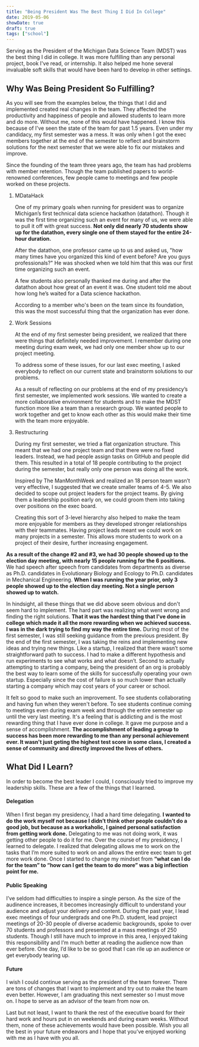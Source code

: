 ```yaml
---
title: "Being President Was The Best Thing I Did In College"
date: 2019-05-06
showDate: true
draft: true
tags: ["school"]
---
```


Serving as the President of the Michigan Data Science Team (MDST) was the best thing I did in college. It was more fulfilling than any personal project, book I've read, or internship. It also helped me hone several invaluable soft skills that would have been hard to develop in other settings.

## Why Was Being President So Fulfilling?

As you will see from the examples below, the things that I did and implemented created real changes in the team. They affected the productivity and happiness of people and allowed students to learn more and do more. Without me, none of this would have happened. I know this because of I've seen the state of the team for past 1.5 years. Even under my candidacy, my first semester was a mess. It was only when I got the exec members together at the end of the semester to reflect and brainstorm solutions for the next semester that we were able to fix our mistakes and improve.

Since the founding of the team three years ago, the team has had problems with member retention. Though the team published papers to world-renowned conferences, few people came to meetings and few people worked on these projects.

1. MDataHack

    One of my primary goals when running for president was to organize Michigan’s first technical data science hackathon (datathon). Though it was the first time organizing such an event for many of us, we were able to pull it off with great success. **Not only did nearly 70 students show up for the datathon, every single one of them stayed for the entire 24-hour duration.**

    After the datathon, one professor came up to us and asked us, "how many times have you organized this kind of event before? Are you guys professionals?"
    He was shocked when we told him that this was our first time organizing such an event.

    A few students also personally thanked me during and after the datathon about how great of an event it was. One student told me about how long he’s waited for a Data science hackathon.

    According to a member who's been on the team since its foundation, this was the most successful thing that the organization has ever done.

2. Work Sessions

    At the end of my first semester being president, we realized that there were things that definitely needed improvement. I remember during one meeting during exam week, we had only one member show up to our project meeting.

    To address some of these issues, for our last exec meeting, I asked everybody to reflect on our current state and brainstorm solutions to our problems.

    As a result of reflecting on our problems at the end of my presidency’s first semester, we implemented work sessions. We wanted to create a more collaborative environment for students and to make the MDST function more like a team than a research group. We wanted people to work together and get to know each other as this would make their time with the team more enjoyable.

3. Restructuring

    During my first semester, we tried a flat organization structure. This meant that we had one project team and that there were no fixed leaders. Instead, we had people assign tasks on GitHub and people did them. This resulted in a total of 18 people contributing to the project during the semester, but really only one person was doing all the work.

    Inspired by The ManMonthWeek and realized an 18 person team wasn’t very effective, I suggested that we create smaller teams of 4-5. We also decided to scope out project leaders for the project teams. By giving them a leadership position early on, we could groom them into taking over positions on the exec board.

    Creating this sort of 3-level hierarchy also helped to make the team more enjoyable for members as they developed stronger relationships with their teammates. Having project leads meant we could work on many projects in a semester. This allows more students to work on a project of their desire, further increasing engagement.

**As a result of the change #2 and #3, we had 30 people showed up to the election day meeting, with nearly 15 people running for the 6 positions.** We had speech after speech from candidates from departments as diverse as Ph.D. candidates in Evolutionary Biology and Ecology to Ph.D. candidates in Mechanical Engineering. **When I was running the year prior, only 3 people showed up to the election day meeting. Not a single person showed up to watch.**

In hindsight, all these things that we did above seem obvious and don't seem hard to implement. The hard part was realizing what went wrong and finding the right solutions. **That it was the hardest thing that I’ve done in college which made it all the more rewarding when we achieved success. I was in the dark trying to find my way the entire time.** During most of the first semester, I was still seeking guidance from the previous president. By the end of the first semester, I was taking the reins and implementing new ideas and trying new things. Like a startup, I realized that there wasn’t some straightforward path to success. I had to make a different hypothesis and run experiments to see what works and what doesn’t. Second to actually attempting to starting a company, being the president of an org is probably the best way to learn some of the skills for successfully operating your own startup. Especially since the cost of failure is so much lower than actually starting a company which may cost years of your career or school.

It felt so good to make such an improvement. To see students collaborating and having fun when they weren't before. To see students continue coming to meetings even during exam week and through the entire semester up until the very last meeting. It's a feeling that is addicting and is the most rewarding thing that I have ever done in college. It gave me purpose and a sense of accomplishment. **The accomplishment of leading a group to success has been more rewarding to me than any personal achievement ever. It wasn't just geting the highest test score in some class, I created a sense of community and directly improved the lives of others.**

## What Did I Learn?
In order to become the best leader I could, I consciously tried to improve my leadership skills. These are a few of the things that I learned.

#### Delegation
When I first began my presidency, I had a hard time delegating. **I wanted to do the work myself not because I didn’t think other people couldn’t do a good job, but because as a workaholic, I gained personal satisfaction from getting work done.** Delegating to me was not doing work, it was getting other people to do it for me. Over the course of my presidency, I learned to delegate. I realized that delegating allows me to work on the tasks that I’m more suited to work on and allows the entire exec team to get more work done. Once I started to change my mindset from **“what can I do for the team” to “how can I get the team to do more” was a big inflection point for me.**

#### Public Speaking
I’ve seldom had difficulties to inspire a single person. As the size of the audinence increases, it becomes increasingly difficult to understand your audience and adjust your delivery and content. During the past year, I lead exec meetings of four undergrads and one Ph.D. student, lead project meetings of 20-30 people of diverse academic backgrounds, spoke to over 70 students and professors and presented at a mass meetings of 250 students. Though I still have much to improve in this area, I enjoyed taking this responsibility and I’m much better at reading the audience now than ever before. One day, I’d like to be so good that I can rile up an audience or get everybody tearing up.

#### Future

I wish I could continue serving as the president of the team forever. There are tons of changes that I want to implement and try out to make the team even better. However, I am graduating this next semester so I must move on. I hope to serve as an advisor of the team from now on.

Last but not least, I want to thank the rest of the executive board for their hard work and hours put in on weekends and during exam weeks. Without them, none of these achievements would have been possible. Wish you all the best in your future endeavors and I hope that you’ve enjoyed working with me as I have with you all.